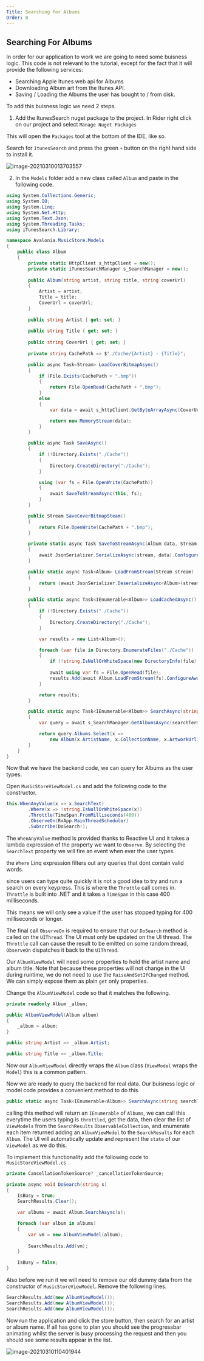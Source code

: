 ```yaml
---
Title: Searching for Albums
Order: 8
---
```


## Searching For Albums

In order for our application to work we are going to need some buisness logic. This code is not relevant to the tutorial, except for the fact that it will provide the following services:

- Searching Apple Itunes web api for Albums
- Downloading Album art from the Itunes API.
- Saving / Loading the Albums the user has bought to / from disk.



To add this buisness logic we need 2 steps.

1.  Add the ItunesSearch nuget package to the project. In Rider right click on our project and select `Manage Nuget Packages`

This will open the `Packages` tool at the bottom of the IDE, like so.

Search for `ItunesSearch` and press the green `+` button on the right hand side to install it.

![image-20210310013703557](/docs/advanced-tutorial/images/image-20210310013703557.png)



2.  In the `Models` folder add a new class called `Album` and paste in the following code.

```c#
using System.Collections.Generic;
using System.IO;
using System.Linq;
using System.Net.Http;
using System.Text.Json;
using System.Threading.Tasks;
using iTunesSearch.Library;

namespace Avalonia.MusicStore.Models
{
    public class Album
    {
        private static HttpClient s_httpClient = new();
        private static iTunesSearchManager s_SearchManager = new();
        
        public Album(string artist, string title, string coverUrl)
        {
            Artist = artist;
            Title = title;
            CoverUrl = coverUrl;
        }
        
        public string Artist { get; set; }
        
        public string Title { get; set; }
        
        public string CoverUrl { get; set; }
        
        private string CachePath => $"./Cache/{Artist} - {Title}";

        public async Task<Stream> LoadCoverBitmapAsync()
        {
            if (File.Exists(CachePath + ".bmp"))
            {
                return File.OpenRead(CachePath + ".bmp");
            }
            else
            {
                var data = await s_httpClient.GetByteArrayAsync(CoverUrl);

                return new MemoryStream(data);
            }
        }

        public async Task SaveAsync()
        {
            if (!Directory.Exists("./Cache"))
            {
                Directory.CreateDirectory("./Cache");
            }

            using (var fs = File.OpenWrite(CachePath))
            {
                await SaveToStreamAsync(this, fs);
            }
        }

        public Stream SaveCoverBitmapSteam()
        {
            return File.OpenWrite(CachePath + ".bmp");
        }

        private static async Task SaveToStreamAsync(Album data, Stream stream)
        {
            await JsonSerializer.SerializeAsync(stream, data).ConfigureAwait(false);
        }

        public static async Task<Album> LoadFromStream(Stream stream)
        {
            return (await JsonSerializer.DeserializeAsync<Album>(stream).ConfigureAwait(false))!;
        }

        public static async Task<IEnumerable<Album>> LoadCachedAsync()
        {
            if (!Directory.Exists("./Cache"))
            {
                Directory.CreateDirectory("./Cache");
            }

            var results = new List<Album>();

            foreach (var file in Directory.EnumerateFiles("./Cache"))
            {
                if (!string.IsNullOrWhiteSpace(new DirectoryInfo(file).Extension)) continue;
                
                await using var fs = File.OpenRead(file);
                results.Add(await Album.LoadFromStream(fs).ConfigureAwait(false));
            }

            return results;
        }

        public static async Task<IEnumerable<Album>> SearchAsync(string searchTerm)
        {
            var query = await s_SearchManager.GetAlbumsAsync(searchTerm).ConfigureAwait(false);

            return query.Albums.Select(x =>
                new Album(x.ArtistName, x.CollectionName, x.ArtworkUrl100.Replace("100x100bb", "600x600bb")));
        }
    }
}
```



Now that we have the backend code, we can query for Albums as the user types. 

Open `MusicStoreViewModel.cs` and add the following code to the constructor.

```c#
this.WhenAnyValue(x => x.SearchText)
        .Where(x => !string.IsNullOrWhiteSpace(x))
        .Throttle(TimeSpan.FromMilliseconds(400))
        .ObserveOn(RxApp.MainThreadScheduler)
        .Subscribe(DoSearch!);
```



The  `WhenAnyValue` method is provided thanks to Reactive UI and it takes a lambda expression of the property we want to `Observe`. By selecting the `SearchText` property we will fire an event when ever the user types.

the `Where` Linq expression filters out any queries that dont contain valid words.

since users can type quite quickly it is not a good idea to try and run a search on every keypress. This is where the `Throttle` call comes in. `Throttle` is built into .NET and it takes a `TimeSpan` in this case 400 milliseconds.

This means we will only see a value if the user has stopped typing for 400 milliseconds or longer.

The final call `ObserveOn` is required to ensure that our `DoSearch` method is called on the `UIThread`. The UI must only be updated on the UI thread. The `Throttle` call can cause the result to be emitted on some random thread, `ObserveOn` dispatches it back to the `UIThread`.



Our `AlbumViewModel` will need some properties to hold the artist name and album title. Note that because these properties will not change in the UI during runtime, we do not need to use the `RaiseAndSetIfChanged` method. We can simply expose them as plain `get` only properties.

Change the `AlbumViewModel` code so that it matches the following.

```c#
private readonly Album _album;

public AlbumViewModel(Album album)
{
    _album = album;
}

public string Artist => _album.Artist;

public string Title => _album.Title;
```

Now our `AlbumViewModel` directly wraps the `Album` class (`ViewModel` wraps the `Model`) this is a common pattern.



Now we are ready to query the backend for real data. Our buisness logic or model code provides a convenient method to do this.

```c#
public static async Task<IEnumerable<Album>> SearchAsync(string searchTerm)
```

calling this method will return an `IEnumerable` of `Albums`, we can call this everytime the users typing is `throttled`, get the data, then clear the list of `ViewModels` from the `SearchResults` `ObservableCollection`, and enumerate each item returned adding an `AlbumViewModel` to the `SearchResults` for each `Album`. The UI will automatically update and represent the `state` of our `ViewModel` as we do this.

To implement this functionality add the following code to `MusicStoreViewModel.cs` 

```c#
private CancellationTokenSource? _cancellationTokenSource;

private async void DoSearch(string s)
{
    IsBusy = true;
    SearchResults.Clear();

    var albums = await Album.SearchAsync(s);

    foreach (var album in albums)
    {
        var vm = new AlbumViewModel(album);
        
        SearchResults.Add(vm);
    }

    IsBusy = false;
}
```

Also before we run it we will need to remove our old dummy data from the constructor of `MusicStoreViewModel`. Remove the following lines.

```c#
SearchResults.Add(new AlbumViewModel());
SearchResults.Add(new AlbumViewModel());
SearchResults.Add(new AlbumViewModel());
```

Now run the application and click the store button, then search for an artist or album name. If all has gone to plan you should see the progressbar animating whilst the server is busy processing the request and then you should see some results appear in the list.

![image-20210310110401944](/docs/advanced-tutorial/images/image-20210310110401944.png)

